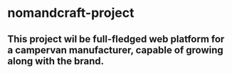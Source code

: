 # nomandcraft-project

## This project wil be full-fledged web platform for a campervan manufacturer, capable of growing along with the brand.
